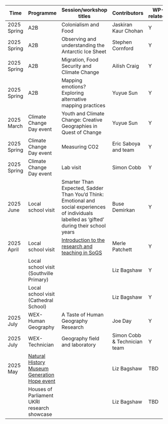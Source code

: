 | Time | Programme  | Session/workshop titles             | Contributors | WP-related?|
|------|------------|-------------------------------------|--------------|------------|  
|2025 Spring|A2B|Colonialism and Food|Jaskiran Kaur Chohan|Y| 
|2025 Spring|A2B|Observing and understanding the Antarctic Ice Sheet|Stephen Cornford |Y| 
|2025 Spring|A2B|Migration, Food Security and Climate Change|Ailish Craig|Y| 
|2025 Spring|A2B|Mapping emotions? Exploring alternative mapping practices|Yuyue Sun|Y|
|2025 March| Climate Change Day event |Youth and Climate Change: Creative Geographies in Quest of Change|Yuyue Sun|Y|
|2025 Spring|Climate Change Day event| Measuring CO2|Eric Saboya and team|Y|
|2025 Spring|Climate Change Day event| Lab visit|Simon Cobb |Y|
|2025 June|Local school visit|Smarter Than Expected, Sadder Than You’d Think: Emotional and social experiences of individuals labelled as ‘gifted’ during their school years|Buse Demirkan|Y| 
|2025 April|Local school visit|[Introduction to the research and teaching in SoGS](https://uob-my.sharepoint.com/:p:/g/personal/mp12856_bristol_ac_uk/EcIR3oXvJaZFv0CDtliPyMYBSdFb6DVcPNot4DdlgOWZhg?CID=15f1967f-f0d2-5f38-d95e-e52678c0a6ee)|Merle Patchett|Y| 
|  |Local school visit (Southville Primary)|  |Liz Bagshaw|Y| 
|  |Local school visit (Cathedral School)|  |Liz Bagshaw|Y| 
|2025 July|WEX-Human Geography|A Taste of Human Geography Research|Joe Day|Y| 
|2025 July|WEX-Technician|Geography field and laboratory|Simon Cobb & Technician team|Y| 
|2025 May |[Natural History Museum Generation Hope event](https://www.nhm.ac.uk/events/its-not-all-doom-and-gloom.html)|  |Liz Bagshaw|TBD| 
|  |Houses of Parliament UKRI research showcase|  |Liz Bagshaw|TBD| 

